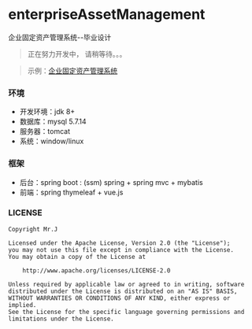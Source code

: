 # enterpriseAssetManagement
企业固定资产管理系统--毕业设计
 
> 正在努力开发中， 请稍等待。。。  

> 示例：[企业固定资产管理系统](http://118.89.149.180:8080/asset/)

### 环境
- 开发环境：jdk 8+
- 数据库：mysql 5.7.14
- 服务器：tomcat
- 系统：window/linux

### 框架
- 后台：spring boot : (ssm) spring + spring mvc + mybatis
- 前端：spring thymeleaf + vue.js

### LICENSE
```
Copyright Mr.J

Licensed under the Apache License, Version 2.0 (the "License");
you may not use this file except in compliance with the License.
You may obtain a copy of the License at

    http://www.apache.org/licenses/LICENSE-2.0

Unless required by applicable law or agreed to in writing, software
distributed under the License is distributed on an "AS IS" BASIS,
WITHOUT WARRANTIES OR CONDITIONS OF ANY KIND, either express or implied.
See the License for the specific language governing permissions and
limitations under the License.
```

